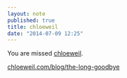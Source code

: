 ```yaml
---
layout: note
published: true
title: chloeweil
date: "2014-07-09 12:25"
---
```


You are missed [chloeweil](http://chloeweil.com/).

[chloeweil.com/blog/the-long-goodbye](http://chloeweil.com/blog/the-long-goodbye)